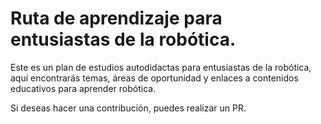 # Ruta de aprendizaje para entusiastas de la robótica.

Este es un plan de estudios autodidactas para entusiastas de la robótica, aquí encontrarás temas, áreas de oportunidad y enlaces a contenidos educativos para aprender robótica.

Si deseas hacer una contribución, puedes realizar un PR.
